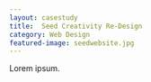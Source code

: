 ```yaml
---
layout: casestudy
title:  Seed Creativity Re-Design
category: Web Design
featured-image: seedwebsite.jpg
---
```


Lorem ipsum.
